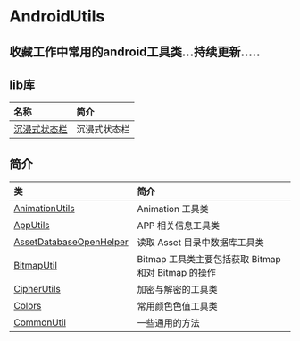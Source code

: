 # AndroidUtils
## 收藏工作中常用的android工具类...持续更新.....<br>
lib库
-----------
| 名称 | 简介  | 
| :------------ |:---------------|
|[沉浸式状态栏][0]|沉浸式状态栏|  

简介
-----------
| 类 | 简介  | 
| :------------ |:---------------|
|[AnimationUtils][1]|Animation 工具类|
|[AppUtils][2]|APP 相关信息工具类|
|[AssetDatabaseOpenHelper][3]|读取 Asset 目录中数据库工具类|
|[BitmapUtil][4]|Bitmap 工具类主要包括获取 Bitmap 和对 Bitmap 的操作|
|[CipherUtils][5]|加密与解密的工具类|
|[Colors][6]|常用颜色色值工具类|
|[CommonUtil][7]|一些通用的方法|











[0]: https://github.com/H07000223/FlycoSystemBar
[1]: https://github.com/Blizzard-liu/AndroidUtils/blob/master/utils/src/main/java/com/example/utils/AnimationUtils.java
[2]: https://github.com/Blizzard-liu/AndroidUtils/blob/master/utils/src/main/java/com/example/utils/AppUtils.java
[3]: https://github.com/Blizzard-liu/AndroidUtils/blob/master/utils/src/main/java/com/example/utils/AssetDatabaseOpenHelper.java
[4]: https://github.com/Blizzard-liu/AndroidUtils/blob/master/utils/src/main/java/com/example/utils/BitmapUtil.java
[5]: https://github.com/Blizzard-liu/AndroidUtils/blob/master/utils/src/main/java/com/example/utils/CipherUtils.java
[6]: https://github.com/Blizzard-liu/AndroidUtils/blob/master/utils/src/main/java/com/example/utils/Colors.java
[7]: https://github.com/Blizzard-liu/AndroidUtils/blob/master/utils/src/main/java/com/example/utils/CommonUtil.java


